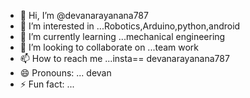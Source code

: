 - 👋 Hi, I’m @devanarayanana787
- 👀 I’m interested in ...Robotics,Arduino,python,android
- 🌱 I’m currently learning ...mechanical engineering
- 💞️ I’m looking to collaborate on ...team work
- 📫 How to reach me ...insta== devanarayanana787
- 😄 Pronouns: ... devan
- ⚡ Fun fact: ...

<!---
devanarayanana787/devanarayanana787 is a ✨ special ✨ repository because its `README.md` (this file) appears on your GitHub profile.
You can click the Preview link to take a look at your changes.
--->
